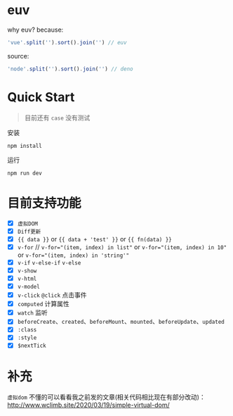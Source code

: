 # euv

why euv? because:  
```js
'vue'.split('').sort().join('') // euv
```
source:
```js
'node'.split('').sort().join('') // deno
```

# Quick Start

> 目前还有 `case` 没有测试

安装
```
npm install
```
运行
```
npm run dev
```

# 目前支持功能

- [x] `虚拟DOM`
- [x] `Diff更新`
- [x] `{{ data }}` or `{{ data + 'test' }}` or `{{ fn(data) }}`
- [x] `v-for` // `v-for="(item, index) in list"` or `v-for="(item, index) in 10"` or `v-for="(item, index) in 'string'"`
- [x] `v-if` `v-else-if` `v-else`
- [x] `v-show`
- [x] `v-html`
- [x] `v-model`
- [x] `v-click` `@click` 点击事件
- [x] `computed` 计算属性
- [x] `watch` 监听
- [x] `beforeCreate`、`created`、`beforeMount`、`mounted`、`beforeUpdate`、`updated`
- [x] `:class`
- [x] `:style`
- [x] `$nextTick`

# 补充

`虚拟dom` 不懂的可以看看我之前发的文章(相关代码相比现在有部分改动)：http://www.wclimb.site/2020/03/19/simple-virtual-dom/